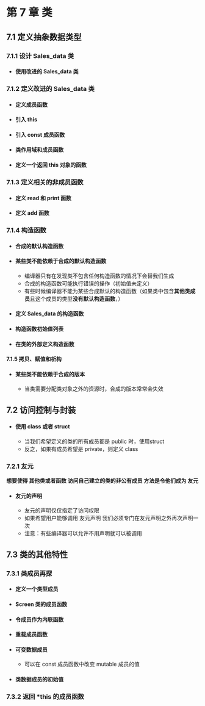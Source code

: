 # 第 7 章     类

## 7.1     定义抽象数据类型

### 7.1.1     设计 Sales_data 类

- #### 使用改进的 Sales_data 类

### 7.1.2    定义改进的 Sales_data 类

- #### 定义成员函数

- #### 引入 this

- #### 引入 const 成员函数

- #### 类作用域和成员函数

- #### 定义一个返回 this 对象的函数

### 7.1.3    定义相关的非成员函数

- #### 定义 read 和 print 函数

- #### 定义 add 函数

### 7.1.4     构造函数

- #### 合成的默认构造函数

- #### 某些类不能依赖于合成的默认构造函数

  - 编译器只有在发现类不包含任何构造函数的情况下会替我们生成
  - 合成的构造函数可能执行错误的操作（初始值未定义）
  - 有些时候编译器不能为某些合成默认的构造函数（如果类中包含**其他类成员**且这个成员的类型**没有默认构造函数**，）

- #### 定义 Sales_data 的构造函数

- #### 构造函数初始值列表

- #### 在类的外部定义构造函数

#### 7.1.5    拷贝、赋值和析构

- #### 某些类不能依赖于合成的版本

  - 当类需要分配类对象之外的资源时，合成的版本常常会失效

## 7.2    访问控制与封装

- #### 使用 class 或者 struct

  - 当我们希望定义的类的所有成员都是 public 时，使用struct
  - 反之，如果有成员希望是 private，则定义 class

### 7.2.1 友元

**想要使得 其他类或者函数 访问自己建立的类的非公有成员 方法是令他们成为 友元**

- #### 友元的声明

  - 友元的声明仅仅指定了访问权限
  - 如果希望用户能够调用 友元声明 我们必须专门在友元声明之外再次声明一次
  - 注意：有些编译器可以允许不用声明就可以被调用

## 7.3    类的其他特性

### 7.3.1    类成员再探

- #### 定义一个类型成员

- #### Screen 类的成员函数

- #### 令成员作为内联函数

- #### 重载成员函数

- #### 可变数据成员

  - 可以在 const 成员函数中改变 mutable 成员的值

- #### 类数据成员的初始值

### 7.3.2     返回 *this 的成员函数